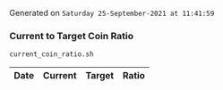 Generated on `Saturday 25-September-2021 at 11:41:59`

### Current to Target Coin Ratio
`current_coin_ratio.sh`

Date|Current|Target|Ratio
---|---|---|---

